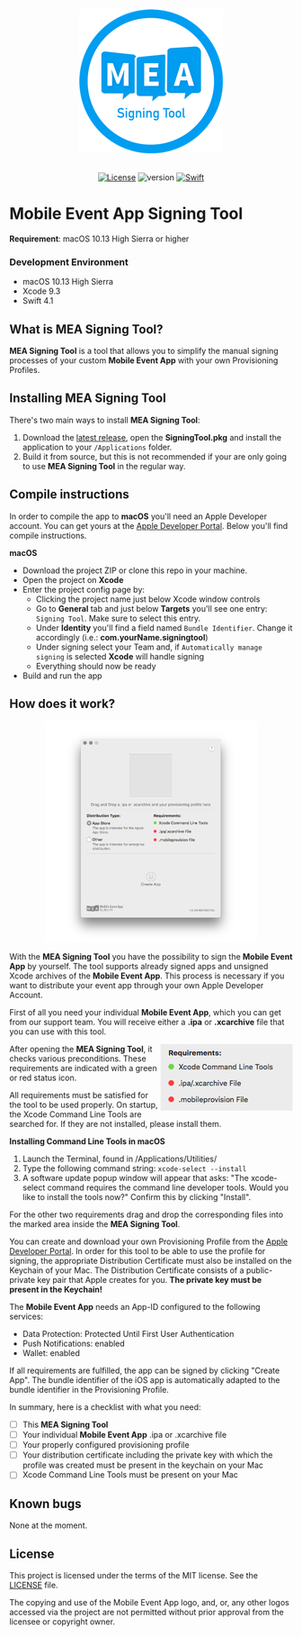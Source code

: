 <div align="center">
<img src="/SigningTool/Assets.xcassets/AppIcon.appiconset/icon_128@2x.png" alt="Signing Tool Logo"><br><br>


[![License](https://img.shields.io/badge/license-MIT-green.svg?style=flat)](https://github.com/plazzag/signing-tool/blob/master/LICENSE)
![version](https://img.shields.io/badge/macOS-10.13+-green.svg?style=flat)
[![Swift](https://img.shields.io/badge/Swift-4.1-orange.svg?style=flat)](https://developer.apple.com/swift/)
</div>

# Mobile Event App Signing Tool

__Requirement__: macOS 10.13 High Sierra or higher

### Development Environment
* macOS 10.13 High Sierra
* Xcode 9.3
* Swift 4.1

## What is MEA Signing Tool?
**MEA Signing Tool** is a tool that allows you to simplify the manual signing processes of your custom **Mobile Event App** with your own Provisioning Profiles.

## Installing  MEA Signing Tool
There's two main ways to install **MEA Signing Tool**:

1. Download the [latest release](https://github.com/plazzag/signing-tool/releases), open the **SigningTool.pkg** and install the application to your `/Applications` folder.
2. Build it from source, but this is not recommended if your are only going to use **MEA Signing Tool** in the regular way. 

## Compile instructions

In order to compile the app to **macOS** you'll need an Apple Developer account. You can get yours at the [Apple Developer Portal](https://developer.apple.com). Below you'll find compile instructions.

**macOS**

- Download the project ZIP or clone this repo in your machine.
- Open the project on **Xcode**
- Enter the project config page by:
    - Clicking the project name just below Xcode window controls
    - Go to **General** tab and just below **Targets** you'll see one entry: `Signing Tool`. Make sure to select this entry. 
    - Under **Identity** you'll find a field named `Bundle Identifier`. Change it accordingly (i.e.: **com.yourName.signingtool**)
    - Under signing select your Team and, if `Automatically manage signing` is selected **Xcode** will handle signing
    - Everything should now be ready
- Build and run the app

## How does it work?

<p align="center">
<img src="SupportingFiles/MainView.png" style="width: 75%;">
</p>

With the **MEA Signing Tool** you have the possibility to sign the **Mobile Event App** by yourself. The tool supports already signed apps and unsigned Xcode archives of the **Mobile Event App**. This process is necessary if you want to distribute your event app through your own Apple Developer Account.

First of all you need your individual **Mobile Event App**, which you can get from our support team. You will receive either a **.ipa** or **.xcarchive** file that you can use with this tool.

<img align="right" src="SupportingFiles/Requirements.png">

After opening the **MEA Signing Tool**, it checks various preconditions. These requirements are indicated with a green or red status icon.

All requirements must be satisfied for the tool to be used properly. On startup, the Xcode Command Line Tools are searched for. If they are not installed, please install them.</p>

**Installing Command Line Tools in macOS**

1. Launch the Terminal, found in /Applications/Utilities/
2. Type the following command string: ```xcode-select --install```
3. A software update popup window will appear that asks: "The xcode-select command requires the command line developer tools. Would you like to install the tools now?" Confirm this by clicking "Install".

For the other two requirements drag and drop the corresponding files into the marked area inside the **MEA Signing Tool**.

You can create and download your own Provisioning Profile from the [Apple Developer Portal](https://developer.apple.com). In order for this tool to be able to use the profile for signing, the appropriate Distribution Certificate must also be installed on the Keychain of your Mac. The Distribution Certificate consists of a public-private key pair that Apple creates for you. **The private key must be present in the Keychain!**

The **Mobile Event App** needs an App-ID configured to the following services:

* Data Protection: Protected Until First User Authentication
* Push Notifications: enabled
* Wallet: enabled

If all requirements are fulfilled, the app can be signed by clicking "Create App". The bundle identifier of the iOS app is automatically adapted to the bundle identifier in the Provisioning Profile.

In summary, here is a checklist with what you need:

* [ ] This **MEA Signing Tool**
* [ ] Your individual **Mobile Event App** .ipa or .xcarchive file 
* [ ] Your properly configured provisioning profile 
* [ ] Your distribution certificate including the private key with which the profile was created must be present in the keychain on your Mac
* [ ] Xcode Command Line Tools must be present on your Mac

## Known bugs
None at the moment.

## License

This project is licensed under the terms of the MIT license. See the [LICENSE](LICENSE) file.

The copying and use of the Mobile Event App logo, and, or, any other logos accessed via the project are not permitted without prior approval from the licensee or copyright owner. 
